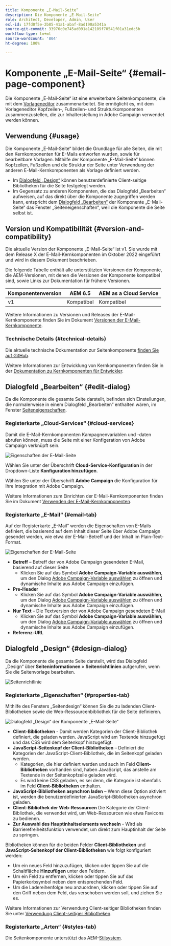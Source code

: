 ```yaml
---
title: Komponente „E-Mail-Seite“
description: Die Komponente „E-Mail-Seite“
role: Architect, Developer, Admin, User
exl-id: 17fd0f5e-2b85-41a1-abaf-8ad190a5341a
source-git-commit: 33976c0e745ad091a142109f70541f01a31edc5b
workflow-type: tm+mt
source-wordcount: '804'
ht-degree: 100%

---
```



# Komponente „E-Mail-Seite“ {#email-page-component}

Die Komponente „E-Mail-Seite“ ist eine erweiterbare Seitenkomponente, die mit dem [Vorlageneditor](https://experienceleague.adobe.com/docs/experience-manager-cloud-service/sites/authoring/features/templates.html?lang=de) zusammenarbeitet. Sie ermöglicht es, mit dem Vorlageneditor Kopfzeilen-, Fußzeilen- und Strukturkomponenten zusammenzustellen, die zur Inhalterstellung in Adobe Campaign verwendet werden können.

## Verwendung {#usage}

Die Komponente „E-Mail-Seite“ bildet die Grundlage für alle Seiten, die mit den Kernkomponenten für E-Mails entworfen wurden, sowie für bearbeitbare Vorlagen. Mithilfe der Komponente „E-Mail-Seite“ können Kopfzeilen, Fußzeilen und die Struktur der Seite unter Verwendung der anderen E-Mail-Kernkomponenten als Vorlage definiert werden.

* Im [Dialogfeld „Design“](#design-dialog) können benutzerdefinierte Client-seitige Bibliotheken für die Seite festgelegt werden.
* Im Gegensatz zu anderen Komponenten, die das Dialogfeld „Bearbeiten“ aufweisen, auf das direkt über die Komponente zugegriffen werden kann, entspricht dem [Dialogfeld „Bearbeiten“](#edit-dialog) der Komponente „E-Mail-Seite“ das Fenster „Seiteneigenschaften“, weil die Komponente die Seite selbst ist.

## Version und Kompatibilität {#version-and-compatibility}

Die aktuelle Version der Komponente „E-Mail-Seite“ ist v1. Sie wurde mit dem Release X der E-Mail-Kernkomponenten im Oktober 2022 eingeführt und wird in diesem Dokument beschrieben.

Die folgende Tabelle enthält alle unterstützten Versionen der Komponente, die AEM-Versionen, mit denen die Versionen der Komponente kompatibel sind, sowie Links zur Dokumentation für frühere Versionen.

| Komponentenversion | AEM 6.5 | AEM as a Cloud Service |
|---|---|---|
| v1 | Kompatibel | Kompatibel |

Weitere Informationen zu Versionen und Releases der E-Mail-Kernkomponente finden Sie im Dokument [Versionen der E-Mail-Kernkomponente](/help/email/versions.md).

### Technische Details {#technical-details}

Die aktuelle technische Dokumentation zur Seitenkomponente [finden Sie auf GitHub](https://adobe.com/go/aem_cmp_tech_email_page_v1).

Weitere Informationen zur Entwicklung von Kernkomponenten finden Sie in der [Dokumentation zu Kernkomponenten für Entwickler](/help/developing/overview.md).

## Dialogfeld „Bearbeiten“ {#edit-dialog}

Da die Komponente die gesamte Seite darstellt, befinden sich Einstellungen, die normalerweise in einem Dialogfeld „Bearbeiten“ enthalten wären, im Fenster [Seiteneigenschaften](https://experienceleague.adobe.com/docs/experience-manager-cloud-service/sites/authoring/fundamentals/page-properties.html?lang=de).

### Registerkarte „Cloud-Services“ {#cloud-services}

Damit die E-Mail-Kernkomponenten Kampagnenvariablen und -daten abrufen können, muss die Seite mit einer Konfigeration von Adobe Campaign verknüpft sein.

![Eigenschaften der E-Mail-Seite](/help/email/assets/email-page-properties.png)

Wählen Sie unter der Überschrift **Cloud-Service-Konfiguration** in der Dropdown-Liste **Konfiguration hinzufügen**.

Wählen Sie unter der Überschrift **Adobe Campaign** die Konfiguration für Ihre Integration mit Adobe Campaign.

Weitere Informationen zum Einrichten der E-Mail-Kernkomponenten finden Sie im Dokument [Verwenden der E-Mail-Kernkomponenten](/help/email/using.md).

### Registerkarte „E-Mail“ {#email-tab}

Auf der Registerkarte „E-Mail“ werden die Eigenschaften von E-Mails definiert, die basierend auf dem Inhalt dieser Seite über Adobe Campaign gesendet werden, wie etwa der E-Mail-Betreff und der Inhalt im Plain-Text-Format.

![Eigenschaften der E-Mail-Seite](/help/email/assets/email-page-properties-email.png)

* **Betreff** – Betreff der von Adobe Campaign gesendeten E-Mail, basierend auf dieser Seite
   * Klicken Sie auf das Symbol **Adobe Campaign-Variable auswählen**, um den Dialog [Adobe Campaign-Variable auswählen](/help/email/campaign-variables.md) zu öffnen und dynamische Inhalte aus Adobe Campaign einzufügen.
* **Pre-Header**
   * Klicken Sie auf das Symbol **Adobe Campaign-Variable auswählen**, um den Dialog [Adobe Campaign-Variable auswählen](/help/email/campaign-variables.md) zu öffnen und dynamische Inhalte aus Adobe Campaign einzufügen.
* **Nur Text** – Die Textversion der von Adobe Campaign gesendeten E-Mail
   * Klicken Sie auf das Symbol **Adobe Campaign-Variable auswählen**, um den Dialog [Adobe Campaign-Variable auswählen](/help/email/campaign-variables.md) zu öffnen und dynamische Inhalte aus Adobe Campaign einzufügen.
* **Referenz-URL**

## Dialogfeld „Design“ {#design-dialog}

Da die Komponente die gesamte Seite darstellt, wird das Dialogfeld „Design“ über **Seiteninformationen > Seitenrichtlinien** aufgerufen, wenn Sie die Seitenvorlage bearbeiten.

![Seitenrichtlinie](/help/assets/page-policy.png)

### Registerkarte „Eigenschaften“ {#properties-tab}

Mithilfe des Fensters „Seitendesign“ können Sie die zu ladenden Client-Bibliotheken sowie die Web-Ressourcenbibliothek für die Seite definieren.

![Dialogfeld „Design“ der Komponente „E-Mail-Seite“](/help/email/assets/email-page-design.png)

* **Client-Bibliotheken** - Damit werden Kategorien der Client-Bibliothek definiert, die geladen werden. JavaScript wird am Textende hinzugefügt und das CSS wird dem Seitenkopf hinzugefügt.
* **JavaScript-Seitenkopf der Client-Bibliotheken** – Definiert die Kategorien der JavaScript-Client-Bibliothek, die im Seitenkopf geladen werden.
   * Kategorien, die hier definiert werden und auch im Feld **Client-Bibliotheken** vorhanden sind, haben JavaScript, das anstelle am Textende in der Seitenkopfzeile geladen wird.
   * Es wird keine CSS geladen, es sei denn, die Kategorie ist ebenfalls im Feld **Client-Bibliotheken** enthalten.
* **JavaScript-Bibliotheken asynchron laden** – Wenn diese Option aktiviert ist, werden die benutzerdefinierten JavaScript-Bibliotheken asynchron geladen.
* **Client-Bibliothek der Web-Ressourcen**
Die Kategorie der Client-Bibliothek, die verwendet wird, um Web-Ressourcen wie etwa Favicons zu bedienen.
* **Zur Auswahl des Hauptinhaltselements wechseln** - Wird als Barrierefreiheitsfunktion verwendet, um direkt zum Hauptinhalt der Seite zu springen.

Bibliotheken können für die beiden Felder **Client-Bibliotheken** und **JavaScript-Seitenkopf der Client-Bibliotheken** wie folgt konfiguriert werden:

* Um ein neues Feld hinzuzufügen, klicken oder tippen Sie auf die Schaltfläche **Hinzufügen** unter den Feldern.
* Um ein Feld zu entfernen, klicken oder tippen Sie auf das Papierkorbsymbol neben dem entsprechenden Feld.
* Um die Ladereihenfolge neu anzuordnen, klicken oder tippen Sie auf den Griff neben dem Feld, das verschoben werden soll, und ziehen Sie es.

Weitere Informationen zur Verwendung Client-seitiger Bibliotheken finden Sie unter [Verwendung Client-seitiger Bibliotheken](https://helpx.adobe.com/de/experience-manager/6-5/sites/developing/using/clientlibs.html).

### Registerkarte „Arten“ {#styles-tab}

Die Seitenkomponente unterstützt das AEM-[Stilsystem](/help/get-started/authoring.md#component-styling).
